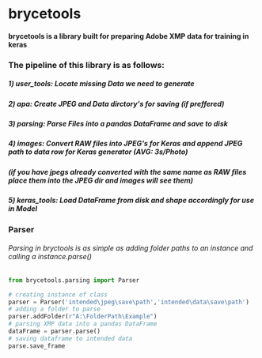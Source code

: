 # brycetools
#### brycetools is a library built for preparing Adobe XMP data for training in keras

### The pipeline of this library is as follows:
##### 1) user_tools: Locate missing Data we need to generate
##### 2) apa: Create JPEG and Data dirctory's for saving (if preffered)
##### 3) parsing: Parse Files into a pandas DataFrame and save to disk
##### 4) images: Convert RAW files into JPEG's for Keras and append JPEG path to data row for Keras generator (AVG: 3s/Photo)
##### (if you have jpegs already converted with the same name as RAW files place them into the JPEG dir and images will see them)
##### 5) keras_tools: Load DataFrame from disk and shape accordingly for use in Model

### Parser
###### Parsing in bryctools is as simple as adding folder paths to an instance and calling a instance.parse()
```python
from brycetools.parsing import Parser

# creating instance of class
parser = Parser('intended\jpeg\save\path','intended\data\save\path')
# adding a folder to parse
parser.addFolder(r"A:\FolderPath\Example")
# parsing XMP data into a pandas DataFrame
dataFrame = parser.parse()
# saving dataframe to intended data
parse.save_frame
```
